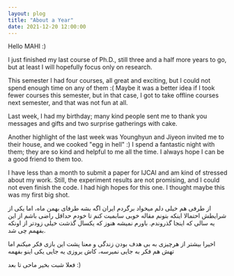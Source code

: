 ```yaml
---
layout: plog
title: "About a Year"
date: 2021-12-20 12:00:00
---
```


Hello MAHI :)


I just finished my last course of Ph.D., still three and a half more years to go, but at least I will hopefully focus only on research.

This semester I had four courses, all great and exciting, but I could not spend enough time on any of them :(
Maybe it was a better idea if I took fewer courses this semester, but in that case, I got to take offline courses next semester, and that was not fun at all.

Last week, I had my birthday; many kind people sent me to thank you messages and gifts and two surprise gatherings with cake.

Another highlight of the last week was Younghyun and Jiyeon invited me to their house, and we cooked "egg in hell" :)
I spend a fantastic night with them; they are so kind and helpful to me all the time. I always hope I can be a good friend to them too.

I have less than a month to submit a paper for IJCAI and am kind of stressed about my work. Still, the experiment results are not promising, and I could not even finish the code. I had high hopes for this one. I thought maybe this was my first big shot.



از طرفی هم خیلی دلم میخواد برگردم ایران اگه بشه طرفای بهمن ماه، اما یکی از شرایطش احتمالا اینکه بتونم مقاله خوبی سابمیت کنم تا خودم حداقل راضی باشم از این یه سالی که اینجا گذروندم. باورم نمیشه هنوز که یکسال گذشت خیلی زودتر از اونکه بفهمم چی شد.

اخیرا بیشتر از هرچیزی به بی هدف بودن زندگی و معنا پشت این بازی فکر میکنم اما تهش هم فکر به جایی نمیرسه، کاش یروزی یه جایی یکی اینو بفهمه

فعلا شبت بخیر ماحی
تا بعد :)


